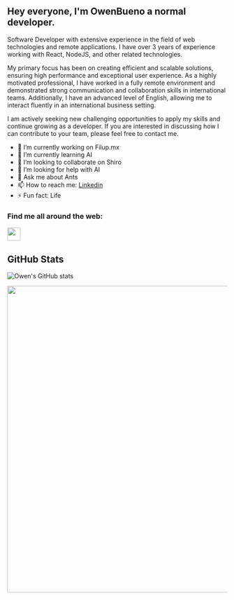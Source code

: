 ## Hey everyone, I'm OwenBueno a normal developer.

Software Developer with extensive experience in the field of web technologies and remote applications. I have over 3 years of experience working with React, NodeJS, and other related technologies.

My primary focus has been on creating efficient and scalable solutions, ensuring high performance and exceptional user experience. As a highly motivated professional, I have worked in a fully remote environment and demonstrated strong communication and collaboration skills in international teams. Additionally, I have an advanced level of English, allowing me to interact fluently in an international business setting.

I am actively seeking new challenging opportunities to apply my skills and continue growing as a developer. If you are interested in discussing how I can contribute to your team, please feel free to contact me.

- 🔭 I’m currently working on Filup.mx
- 🌱 I’m currently learning AI
- 👯 I’m looking to collaborate on Shiro
- 🤔 I’m looking for help with AI
- 💬 Ask me about Ants
- 📫 How to reach me: <a href="https://www.linkedin.com/in/owenbueno/">Linkedin</a>
- ⚡ Fun fact: Life

### Find me all around the web:
<p align="left">
<a href="https://www.linkedin.com/in/owenbueno/" target="blank"><img align="center" src="https://github.com/OwenBueno/OwenBueno/images/linkedin.png" title = "Linkedin" alt="" height="30" /></a>

## GitHub Stats

![Owen's GitHub stats](https://github-readme-stats.vercel.app/api?username=owenbueno&show_icons=true&theme=radical)

<img src="https://github-readme-streak-stats.herokuapp.com/?user=OwenBueno&theme=jolly" width="700">

